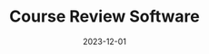 ---
layout: project
title: Course Review Software
date: 2023-12-01
description: >-
    A course review application designed using JavaFX and SQLite. Created for CS3140: Software Development Essentials. 
categories: [Software Development]

github: https://github.com/cs-3140-fa23/hw6-hw6-sem9bd-ydt5vy-tl3uk/
---